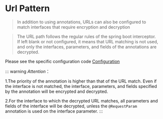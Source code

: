 # Url Pattern

> In addition to using annotations, URLs can also be configured to match interfaces that require encryption and decryption

> The URL path follows the regular rules of the spring boot interceptor. If left blank or not configured, it means that URL matching is not used, and only the interfaces, parameters, and fields of the annotations are decrypted.

Please see the specific configuration code [Configuration]

::: warning
*Attention*：

1.The priority of the annotation is higher than that of the URL match. Even if the interface is not matched, the interface, parameters, and fields specified by the annotation will be encrypted and decrypted.

2.For the interface to which the decrypted URL matches, all parameters and fields of the interface will be decrypted, unless the `@RequestParam` annotation is used on the interface parameter.
:::

[Configuration]: configuration
